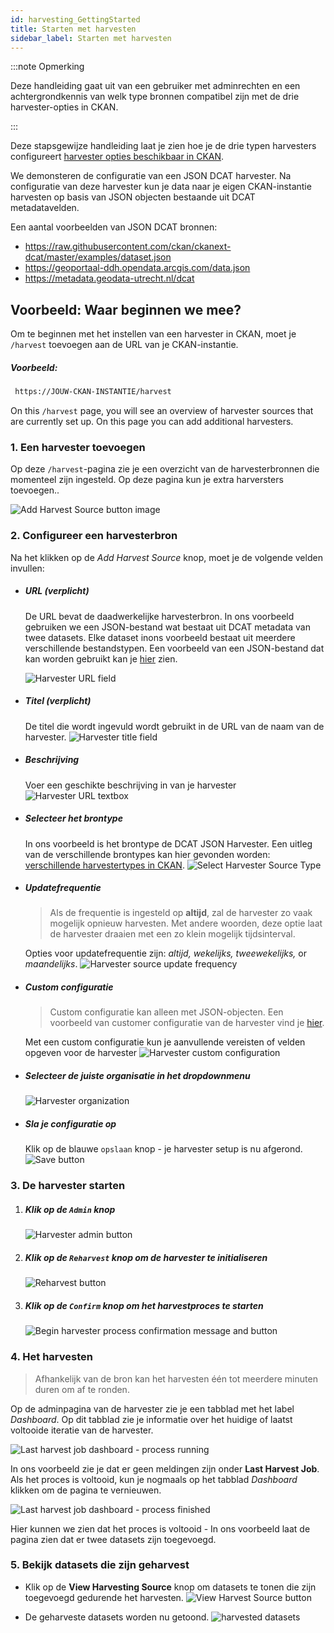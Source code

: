 ```yaml
---
id: harvesting_GettingStarted
title: Starten met harvesten
sidebar_label: Starten met harvesten
---
```


:::note Opmerking

Deze handleiding gaat uit van een gebruiker met adminrechten en een achtergrondkennis van welk type bronnen compatibel zijn met de drie harvester-opties in CKAN.

:::

Deze stapsgewijze handleiding laat je zien hoe je de drie typen harvesters configureert [harvester opties beschikbaar in CKAN](harvesting_Harvesting#types-of-harvesters). 

We demonsteren de configuratie van een JSON DCAT harvester. Na configuratie van deze harvester kun je data naar je eigen CKAN-instantie harvesten op basis van JSON objecten bestaande uit DCAT metadatavelden. 

Een aantal voorbeelden van JSON DCAT bronnen:

* https://raw.githubusercontent.com/ckan/ckanext-dcat/master/examples/dataset.json
* https://geoportaal-ddh.opendata.arcgis.com/data.json
* https://metadata.geodata-utrecht.nl/dcat

## Voorbeeld: Waar beginnen we mee?

Om te beginnen met het instellen van een harvester in CKAN, moet je `/harvest` toevoegen aan de URL van je CKAN-instantie. 

##### Voorbeeld: 
```sh
 https://JOUW-CKAN-INSTANTIE/harvest
```

On this `/harvest` page, you will see an overview of harvester sources that are currently set up. On this page you can add additional harvesters.

### 1. Een harvester toevoegen
Op deze `/harvest`-pagina zie je een overzicht van de harvesterbronnen die momenteel zijn ingesteld. Op deze pagina kun je extra harversters toevoegen..

![Add Harvest Source button image](assets/Dataplatform/Harvesting/Adding_harvest_source2.PNG)


### 2. Configureer een harvesterbron

Na het klikken op de *Add Harvest Source* knop, moet je de volgende velden invullen:

* ##### URL (verplicht)

    De URL bevat de daadwerkelijke harvesterbron. In ons voorbeeld gebruiken we een JSON-bestand wat bestaat uit DCAT metadata van twee datasets. Elke dataset inons voorbeeld bestaat uit meerdere verschillende bestandstypen. Een voorbeeld van een JSON-bestand dat kan worden gebruikt kan je [hier](assets/Dataplatform/Harvesting/Example_file.json) zien.

    ![Harvester URL field](assets/Dataplatform/Harvesting/URL_field.PNG)


* ##### Titel (verplicht)

    De titel die wordt ingevuld wordt gebruikt in de URL van de naam van de harvester.
    ![Harvester title field](assets/Dataplatform/Harvesting/Title.PNG)


* ##### Beschrijving

    Voer een geschikte beschrijving in van je harvester
    ![Harvester URL textbox](assets/Dataplatform/Harvesting/Description.PNG)


* ##### Selecteer het brontype

    In ons voorbeeld is het brontype de DCAT JSON Harvester. Een uitleg van de verschillende brontypes kan hier gevonden worden: [verschillende harvestertypes in CKAN](harvesting_Harvesting#types-of-harvesters).
    ![Select Harvester Source Type](assets/Dataplatform/Harvesting/Source_type.PNG)


* ##### Updatefrequentie
    > Als de frequentie is ingesteld op **altijd**, zal de harvester zo vaak mogelijk opnieuw harvesten. Met andere woorden, deze optie laat de harvester draaien met een zo klein mogelijk tijdsinterval.

    Opties voor updatefrequentie zijn: *altijd, wekelijks, tweewekelijks,* or *maandelijks*.
    ![Harvester source update frequency](assets/Dataplatform/Harvesting/Frequency.PNG)


* ##### Custom configuratie
    >Custom configuratie kan alleen met JSON-objecten. Een voorbeeld van customer configuratie van de harvester vind je [hier](assets/Dataplatform/Harvesting/Example2.json).

    Met een custom configuratie kun je aanvullende vereisten of velden opgeven voor de harvester
    ![Harvester custom configuration](assets/Dataplatform/Harvesting/Config.PNG)



* ##### Selecteer de juiste organisatie in het dropdownmenu

    ![Harvester organization](assets/Dataplatform/Harvesting/Organisation.PNG)

* ##### Sla je configuratie op 

    Klik op de blauwe `opslaan` knop - je harvester setup is nu afgerond.
    ![Save button](assets/Dataplatform/Harvesting/Save.PNG)


### 3. De harvester starten

1. ##### Klik op de `Admin` knop 

    ![Harvester admin button](assets/Dataplatform/Harvesting/Click_admin.PNG)

2. ##### Klik op de `Reharvest` knop om de harvester te initialiseren

    ![Reharvest button](assets/Dataplatform/Harvesting/Click_reharvest.PNG)

3. ##### Klik op de `Confirm` knop om het harvestproces te starten

    ![Begin harvester process confirmation message and button](assets/Dataplatform/Harvesting/Click_confirm.PNG)

### 4. Het harvesten
> Afhankelijk van de bron kan het harvesten één tot meerdere minuten duren om af te ronden.

Op de adminpagina van de harvester zie je een tabblad met het label *Dashboard*. Op dit tabblad zie je informatie over het huidige of laatst voltooide iteratie van de harvester.

![Last harvest job dashboard - process running](assets/Dataplatform/Harvesting/Harvester_running.PNG)

In ons voorbeeld zie je dat er geen meldingen zijn onder **Last Harvest Job**. Als het proces is voltooid, kun je nogmaals op het tabblad *Dashboard* klikken om de pagina te vernieuwen.

![Last harvest job dashboard - process finished](assets/Dataplatform/Harvesting/Harvester_done.PNG)

Hier kunnen we zien dat het proces is voltooid - In ons voorbeeld laat de pagina zien dat er twee datasets zijn toegevoegd.

### 5. Bekijk datasets die zijn geharvest

* Klik op de **View Harvesting Source** knop om datasets te tonen die zijn toegevoegd gedurende het harvesten.
    ![View Harvest Source button](assets/Dataplatform/Harvesting/Harvester_done.PNG)

* De geharveste datasets worden nu getoond.
    ![harvested datasets](assets/Dataplatform/Harvesting/Datasets.PNG)